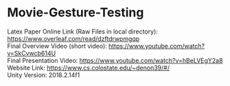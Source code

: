 # Movie-Gesture-Testing
Latex Paper Online Link (Raw Files in local directory): https://www.overleaf.com/read/dzftdrwpmgqp  
Final Overview Video (short video): https://www.youtube.com/watch?v=SkCvwcb614U  
Final Presentation Video: https://www.youtube.com/watch?v=hBeLVEgY2a8  
Website Link: https://www.cs.colostate.edu/~denon39/#/  
Unity Version: 2018.2.14f1 
